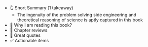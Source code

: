- 👆 Short Summary (1 takeaway)
    - The ingenuity of the problem solving side engineering and theoretical reasoning of science is aptly captured in this book
- 🧐 Why I am reading this book?
- 📖 Chapter reviews
- 🙊 Great quotes
- ✅ Actionable items
